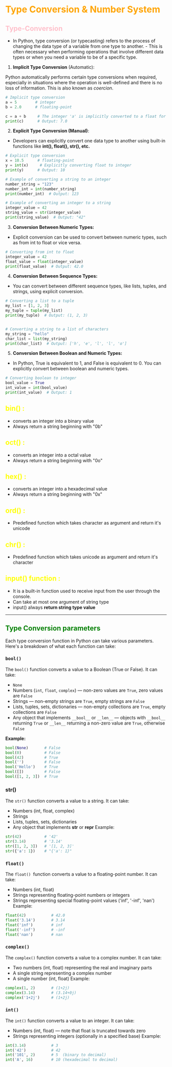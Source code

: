 # <span style="color:orange">Type Conversion & Number System </span>

## <span style="color:pink">Type-Conversion </span>

- In Python, type conversion (or typecasting) refers to the process of changing the data type of a variable from one type to another. - This is often necessary when performing operations that involve different data types or when you need a variable to be of a specific type.

1. **Implicit Type Conversion** (Automatic):

Python automatically performs certain type conversions when required, especially in situations where the operation is well-defined and there is no loss of information. This is also known as _coercion_.

```python
# Implicit type conversion
a = 5        # integer
b = 2.0      # floating-point

c = a + b     # The integer 'a' is implicitly converted to a float for the addition
print(c)      # Output: 7.0
```

2. **Explicit Type Conversion (Manual)**:

- Developers can explicitly convert one data type to another using built-in functions like **int(), float(), str(), etc.**

```python
# Explicit type conversion
x = 10.5      # floating-point
y = int(x)     # Explicitly converting float to integer
print(y)      # Output: 10
```

```python
# Example of converting a string to an integer
number_string = "123"
number_int = int(number_string)
print(number_int)  # Output: 123
```

```python
# Example of converting an integer to a string
integer_value = 42
string_value = str(integer_value)
print(string_value)  # Output: "42"
```

3. **Conversion Between Numeric Types:**

- Explicit conversion can be used to convert between numeric types, such as from int to float or vice versa.

```python
# Converting from int to float
integer_value = 42
float_value = float(integer_value)
print(float_value)  # Output: 42.0
```

4. **Conversion Between Sequence Types:**

- You can convert between different sequence types, like lists, tuples, and strings, using explicit conversion.

```python
# Converting a list to a tuple
my_list = [1, 2, 3]
my_tuple = tuple(my_list)
print(my_tuple)  # Output: (1, 2, 3)


# Converting a string to a list of characters
my_string = "hello"
char_list = list(my_string)
print(char_list)  # Output: ['h', 'e', 'l', 'l', 'o']
```

5. **Conversion Between Boolean and Numeric Types:**

- In Python, True is equivalent to 1, and False is equivalent to 0. You can explicitly convert between boolean and numeric types.

```python
# Converting boolean to integer
bool_value = True
int_value = int(bool_value)
print(int_value)  # Output: 1
```

## <span style="color:yellow">bin() :</span>

- converts an integer into a binary value
- Always return a string beginning with "0b"

## <span style="color:yellow">oct() :</span>

- converts an integer into a octal value
- Always return a string beginning with "0o"

## <span style="color:yellow">hex() :</span>

- converts an integer into a hexadecimal value
- Always return a string beginning with "0x"

## <span style="color:yellow">ord() :</span>

- Predefined function which takes character as argument and return it's unicode

## <span style="color:yellow">chr() :</span>

- Predefined function which takes unicode as argument and return it's character

## <span style="color:yellow">input() function :</span>

- It is a built-in function used to receive input from the user through the console.
- Can take at most one argument of string type
- input() always **return string type value**

---

## **<span style="color:green">Type Conversion parameters</span>**

Each type conversion function in Python can take various parameters. Here's a breakdown of what each function can take:

### `bool()`

The `bool()` function converts a value to a Boolean (True or False). It can take:

- `None`
- Numbers (`int`, `float`, `complex`) — non-zero values are `True`, zero values are `False`
- Strings — non-empty strings are `True`, empty strings are `False`
- Lists, tuples, sets, dictionaries — non-empty collections are `True`, empty collections are `False`
- Any object that implements `__bool__` or `__len__` — objects with `__bool__` returning `True` or `__len__` returning a non-zero value are `True`, otherwise `False`

**Example:**

```python
bool(None)       # False
bool(0)          # False
bool(42)         # True
bool('')         # False
bool('Hello')    # True
bool([])         # False
bool([1, 2, 3])  # True
```

### str()

The `str()` function converts a value to a string. It can take:

- Numbers (int, float, complex)
- Strings
- Lists, tuples, sets, dictionaries
- Any object that implements **str** or **repr**
  Example:

```python
str(42)          # '42'
str(3.14)        # '3.14'
str([1, 2, 3])   # '[1, 2, 3]'
str({'a': 1})    # "{'a': 1}"
```

### `float()`

The `float() `function converts a value to a floating-point number. It can take:

- Numbers (int, float)
- Strings representing floating-point numbers or integers
- Strings representing special floating-point values ('inf', '-inf', 'nan')
  Example:

```python
float(42)           # 42.0
float('3.14')       # 3.14
float('inf')        # inf
float('-inf')       # -inf
float('nan')        # nan
```

### `complex()`

The `complex()` function converts a value to a complex number. It can take:

- Two numbers (int, float) representing the real and imaginary parts
- A single string representing a complex number
- A single number (int, float)
  Example:

```python
complex(1, 2)       # (1+2j)
complex(3.14)       # (3.14+0j)
complex('1+2j')     # (1+2j)
```

### `int()`

The `int()` function converts a value to an integer. It can take:

- Numbers (int, float) — note that float is truncated towards zero
- Strings representing integers (optionally in a specified base)
  Example:

```python
int(3.14)           # 3
int('42')           # 42
int('101', 2)       # 5  (binary to decimal)
int('A', 16)        # 10 (hexadecimal to decimal)
```
